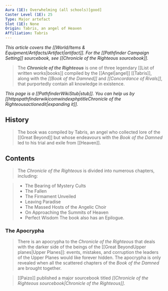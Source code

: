 ```yaml
---
Aura (1E): Overwhelming (all schools)[good]
Caster Level (1E): 25
Type: Major artefact
Slot (1E): None
Origin: Tabris, an angel of Heaven
Affiliation: Tabris
---
```


*This article covers the [[World/Items & Equipment/Artifacts/Artifact|artifact]]. For the [[Pathfinder Campaign Setting]] sourcebook, see [[Chronicle of the Righteous sourcebook]].*
> The ***Chronicle of the Righteous*** is one of three legendary [[List of written works|books]] compiled by the [[Angel|angel]] [[Tabris]], along with the *[[Book of the Damned]]* and *[[Concordance of Rivals]]*, that purportedly contain all knowledge in existence.



*This page is a [[PathfinderWikiStub|stub]]. You can help us by [[httpspathfinderwikicomwindexphptitleChronicle of the Righteousactionedit|expanding it]].*



## History

> The book was compiled by Tabris, an angel who collected lore of the [[Great Beyond]] but whose endeavours with the *Book of the Damned* led to his trial and exile from [[Heaven]].


## Contents

> The *Chronicle of the Righteous* is divided into numerous chapters, including:

> - The Bearing of Mystery Cults
> - The Fallen
> - The Firmament Unveiled
> - Leaving Paradise
> - The Massed Hosts of the Angelic Choir
> - On Approaching the Summits of Heaven
> - Perfect Wisdom
> The book also has an Epilogue.


### The Apocrypha

> There is an apocrypha to the *Chronicle of the Righteous* that deals with the darker side of the beings of the [[Great BeyondUpper planes|Upper Planes]]: events, mistakes, and corruption the leaders of the Upper Planes would like forever hidden. The apocrypha is only revealed when all the scattered chapters of the *Book of the Damned* are brought together.


> [[Paizo]] published a major sourcebook titled *[[Chronicle of the Righteous sourcebook|Chronicle of the Righteous]]*.






